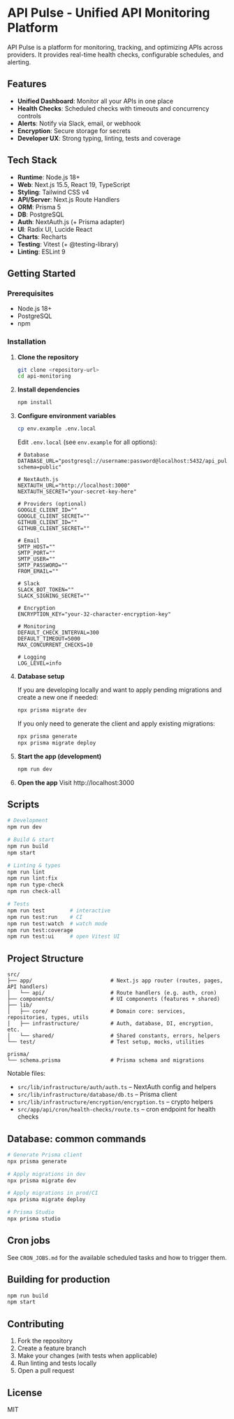 # API Pulse - Unified API Monitoring Platform

API Pulse is a platform for monitoring, tracking, and optimizing APIs across providers. It provides real-time health checks, configurable schedules, and alerting.

## Features

- **Unified Dashboard**: Monitor all your APIs in one place
- **Health Checks**: Scheduled checks with timeouts and concurrency controls
- **Alerts**: Notify via Slack, email, or webhook
- **Encryption**: Secure storage for secrets
- **Developer UX**: Strong typing, linting, tests and coverage

## Tech Stack

- **Runtime**: Node.js 18+
- **Web**: Next.js 15.5, React 19, TypeScript
- **Styling**: Tailwind CSS v4
- **API/Server**: Next.js Route Handlers
- **ORM**: Prisma 5
- **DB**: PostgreSQL
- **Auth**: NextAuth.js (+ Prisma adapter)
- **UI**: Radix UI, Lucide React
- **Charts**: Recharts
- **Testing**: Vitest (+ @testing-library)
- **Linting**: ESLint 9

## Getting Started

### Prerequisites

- Node.js 18+
- PostgreSQL
- npm

### Installation

1. **Clone the repository**

   ```bash
   git clone <repository-url>
   cd api-monitoring
   ```

2. **Install dependencies**

   ```bash
   npm install
   ```

3. **Configure environment variables**

   ```bash
   cp env.example .env.local
   ```

   Edit `.env.local` (see `env.example` for all options):

   ```env
   # Database
   DATABASE_URL="postgresql://username:password@localhost:5432/api_pulse?schema=public"

   # NextAuth.js
   NEXTAUTH_URL="http://localhost:3000"
   NEXTAUTH_SECRET="your-secret-key-here"

   # Providers (optional)
   GOOGLE_CLIENT_ID=""
   GOOGLE_CLIENT_SECRET=""
   GITHUB_CLIENT_ID=""
   GITHUB_CLIENT_SECRET=""

   # Email
   SMTP_HOST=""
   SMTP_PORT=""
   SMTP_USER=""
   SMTP_PASSWORD=""
   FROM_EMAIL=""

   # Slack
   SLACK_BOT_TOKEN=""
   SLACK_SIGNING_SECRET=""

   # Encryption
   ENCRYPTION_KEY="your-32-character-encryption-key"

   # Monitoring
   DEFAULT_CHECK_INTERVAL=300
   DEFAULT_TIMEOUT=5000
   MAX_CONCURRENT_CHECKS=10

   # Logging
   LOG_LEVEL=info
   ```

4. **Database setup**

   If you are developing locally and want to apply pending migrations and create a new one if needed:

   ```bash
   npx prisma migrate dev
   ```

   If you only need to generate the client and apply existing migrations:

   ```bash
   npx prisma generate
   npx prisma migrate deploy
   ```

5. **Start the app (development)**

   ```bash
   npm run dev
   ```

6. **Open the app**
   Visit http://localhost:3000

## Scripts

```bash
# Development
npm run dev

# Build & start
npm run build
npm start

# Linting & types
npm run lint
npm run lint:fix
npm run type-check
npm run check-all

# Tests
npm run test        # interactive
npm run test:run    # CI
npm run test:watch  # watch mode
npm run test:coverage
npm run test:ui     # open Vitest UI
```

## Project Structure

```
src/
├── app/                         # Next.js app router (routes, pages, API handlers)
│   └── api/                     # Route handlers (e.g. auth, cron)
├── components/                  # UI components (features + shared)
├── lib/
│   ├── core/                    # Domain core: services, repositories, types, utils
│   ├── infrastructure/          # Auth, database, DI, encryption, etc.
│   └── shared/                  # Shared constants, errors, helpers
└── test/                        # Test setup, mocks, utilities

prisma/
└── schema.prisma                # Prisma schema and migrations
```

Notable files:

- `src/lib/infrastructure/auth/auth.ts` – NextAuth config and helpers
- `src/lib/infrastructure/database/db.ts` – Prisma client
- `src/lib/infrastructure/encryption/encryption.ts` – crypto helpers
- `src/app/api/cron/health-checks/route.ts` – cron endpoint for health checks

## Database: common commands

```bash
# Generate Prisma client
npx prisma generate

# Apply migrations in dev
npx prisma migrate dev

# Apply migrations in prod/CI
npx prisma migrate deploy

# Prisma Studio
npx prisma studio
```

## Cron jobs

See `CRON_JOBS.md` for the available scheduled tasks and how to trigger them.

## Building for production

```bash
npm run build
npm start
```

## Contributing

1. Fork the repository
2. Create a feature branch
3. Make your changes (with tests when applicable)
4. Run linting and tests locally
5. Open a pull request

## License

MIT
